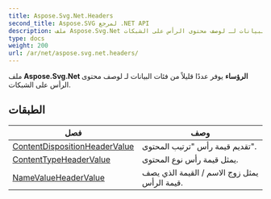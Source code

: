 ```yaml
---
title: Aspose.Svg.Net.Headers
second_title: Aspose.SVG لمرجع .NET API
description: ملف Aspose.Svg.Net الرؤساء يوفر عددًا قليلاً من فئات البيانات لـ لوصف محتوى الرأس على الشبكات.
type: docs
weight: 200
url: /ar/net/aspose.svg.net.headers/
---
```

ملف **Aspose.Svg.Net الرؤساء** يوفر عددًا قليلاً من فئات البيانات لـ لوصف محتوى الرأس على الشبكات.

## الطبقات

| فصل | وصف |
| --- | --- |
| [ContentDispositionHeaderValue](./contentdispositionheadervalue/) | تقديم قيمة رأس "ترتيب المحتوى". |
| [ContentTypeHeaderValue](./contenttypeheadervalue/) | يمثل قيمة رأس نوع المحتوى. |
| [NameValueHeaderValue](./namevalueheadervalue/) | يمثل زوج الاسم / القيمة الذي يصف قيمة الرأس. |


